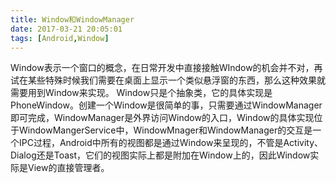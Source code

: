 ```yaml
---
title: Window和WindowManager
date: 2017-03-21 20:05:01
tags: [Android,Window]
---
```

Window表示一个窗口的概念，在日常开发中直接接触WIndow的机会并不对，再试在某些特殊时候我们需要在桌面上显示一个类似悬浮窗的东西，那么这种效果就需要用到Window来实现。
Window只是个抽象类，它的具体实现是PhoneWindow。创建一个Window是很简单的事，只需要通过WindowManager即可完成，WindowManager是外界访问Window的入口，Window的具体实现位于WindowMangerService中，WindowMnager和WindowManager的交互是一个IPC过程，Android中所有的视图都是通过Window来呈现的，不管是Activity、Dialog还是Toast，它们的视图实际上都是附加在Window上的，因此Window实际是View的直接管理者。